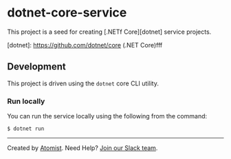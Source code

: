 # dotnet-core-service

This project is a seed for creating [.NETf Core][dotnet] service projects.

[dotnet]: https://github.com/dotnet/core (.NET Core)fff

## Development

This project is driven using the `dotnet` core CLI utility.

### Run locally

You can run the service locally using the following from the command:

```
$ dotnet run
```

---

Created by [Atomist][atomist].
Need Help?  [Join our Slack team][slack].

[atomist]: https://www.atomist.com/ (Atomist - How Teams Deliver Software)
[slack]: https://join.atomist.com/ (Atomist Community Slack Workspace)
